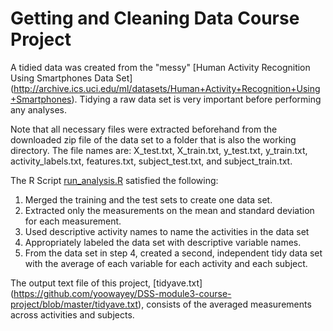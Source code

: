 # Getting and Cleaning Data Course Project

A tidied data was created from the "messy" [Human Activity Recognition Using Smartphones Data Set] (http://archive.ics.uci.edu/ml/datasets/Human+Activity+Recognition+Using+Smartphones). Tidying a raw data set is very important before performing any analyses.

Note that all necessary files were extracted beforehand from the downloaded zip file of the data set to a folder that is also the working directory. The file names are: X_test.txt, X_train.txt, y_test.txt, y_train.txt, activity_labels.txt, features.txt, subject_test.txt, and subject_train.txt. 

The R Script [run_analysis.R](https://github.com/yoowayey/DSS-module3-course-project/blob/master/run_analysis.R) satisfied the following:

1. Merged the training and the test sets to create one data set.
2. Extracted only the measurements on the mean and standard deviation for each measurement.
3. Used descriptive activity names to name the activities in the data set
4. Appropriately labeled the data set with descriptive variable names.
5. From the data set in step 4, created a second, independent tidy data set with the average of each variable for each activity and each subject.


The output text file of this project, [tidyave.txt] (https://github.com/yoowayey/DSS-module3-course-project/blob/master/tidyave.txt), consists of the averaged measurements across activities and subjects.



